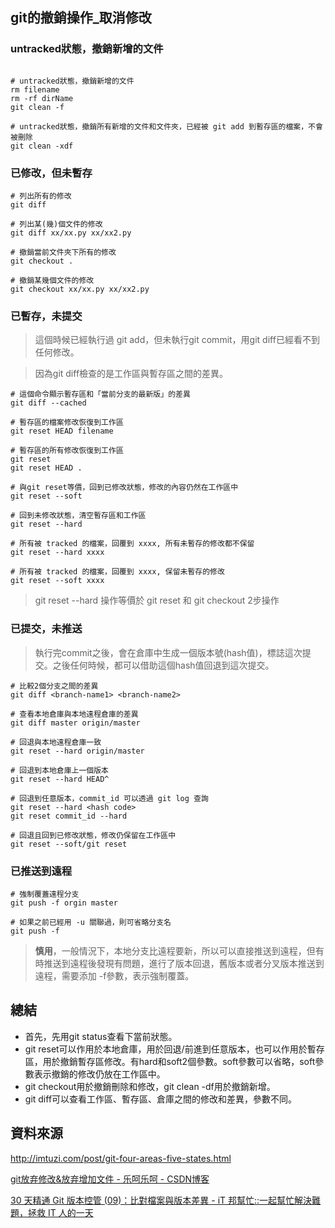 ## git的撤銷操作_取消修改

### untracked狀態，撤銷新增的文件

```shell

# untracked狀態，撤銷新增的文件
rm filename
rm -rf dirName
git clean -f 

# untracked狀態，撤銷所有新增的文件和文件夾，已經被 git add 到暫存區的檔案，不會被刪除
git clean -xdf 
```

### 已修改，但未暫存

```shell
# 列出所有的修改
git diff

# 列出某(幾)個文件的修改
git diff xx/xx.py xx/xx2.py 
```

```shell
# 撤銷當前文件夾下所有的修改
git checkout . 

# 撤銷某幾個文件的修改
git checkout xx/xx.py xx/xx2.py 
```

### 已暫存，未提交

> 這個時候已經執行過 git add，但未執行git commit，用git diff已經看不到任何修改。

> 因為git diff檢查的是工作區與暫存區之間的差異。

```shell
# 這個命令顯示暫存區和「當前分支的最新版」的差異
git diff --cached 
```

```shell
# 暫存區的檔案修改恢復到工作區
git reset HEAD filename

# 暫存區的所有修改恢復到工作區
git reset 
git reset HEAD .

# 與git reset等價，回到已修改狀態，修改的內容仍然在工作區中
git reset --soft 

# 回到未修改狀態，清空暫存區和工作區
git reset --hard 

# 所有被 tracked 的檔案，回覆到 xxxx, 所有未暫存的修改都不保留
git reset --hard xxxx 

# 所有被 tracked 的檔案，回覆到 xxxx, 保留未暫存的修改
git reset --soft xxxx 
```

> git reset --hard 操作等價於 git reset 和 git checkout 2步操作

### 已提交，未推送

> 執行完commit之後，會在倉庫中生成一個版本號(hash值)，標誌這次提交。之後任何時候，都可以借助這個hash值回退到這次提交。

```shell
# 比較2個分支之間的差異
git diff <branch-name1> <branch-name2> 

# 查看本地倉庫與本地遠程倉庫的差異
git diff master origin/master 
```

```shell
# 回退與本地遠程倉庫一致
git reset --hard origin/master 

# 回退到本地倉庫上一個版本
git reset --hard HEAD^ 

# 回退到任意版本，commit_id 可以透過 git log 查詢
git reset --hard <hash code>
git reset commit_id --hard

# 回退且回到已修改狀態，修改仍保留在工作區中
git reset --soft/git reset 

```

### 已推送到遠程

```shell
# 強制覆蓋遠程分支
git push -f orgin master 

# 如果之前已經用 -u 關聯過，則可省略分支名
git push -f 

```

> **慎用**，一般情況下，本地分支比遠程要新，所以可以直接推送到遠程，但有時推送到遠程後發現有問題，進行了版本回退，舊版本或者分叉版本推送到遠程，需要添加 -f參數，表示強制覆蓋。

## 總結

- 首先，先用git status查看下當前狀態。
- git reset可以作用於本地倉庫，用於回退/前進到任意版本，也可以作用於暫存區，用於撤銷暫存區修改。有hard和soft2個參數。soft參數可以省略，soft參數表示撤銷的修改仍放在工作區中。
- git checkout用於撤銷刪除和修改，git clean -df用於撤銷新增。
- git diff可以查看工作區、暫存區、倉庫之間的修改和差異，參數不同。

## 資料來源

http://imtuzi.com/post/git-four-areas-five-states.html

[git放弃修改&放弃增加文件 - 乐呵乐呵 - CSDN博客](https://blog.csdn.net/ustccw/article/details/79068547)

[30 天精通 Git 版本控管 (09)：比對檔案與版本差異 - iT 邦幫忙::一起幫忙解決難題，拯救 IT 人的一天](https://ithelp.ithome.com.tw/articles/10135441)